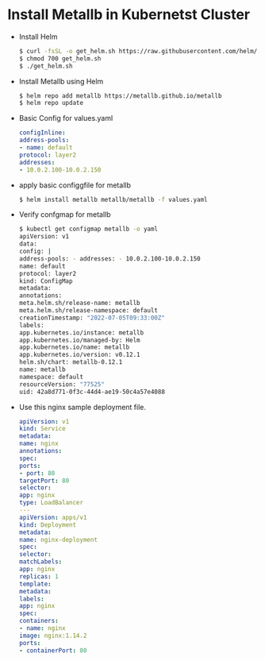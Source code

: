 # Install Metallb in Kubernetst Cluster

- Install Helm
	```bash
	$ curl -fsSL -o get_helm.sh https://raw.githubusercontent.com/helm/helm/main/scripts/get-helm-3
	$ chmod 700 get_helm.sh
	$ ./get_helm.sh
	```

- Install Metallb using Helm
	```bash
	$ helm repo add metallb https://metallb.github.io/metallb
	$ helm repo update
	```

- Basic Config for values.yaml
	```yaml
	configInline:
	address-pools:
	- name: default
	protocol: layer2
	addresses:
	- 10.0.2.100-10.0.2.150
	```

- apply basic configgfile for metallb
	```bash
	$ helm install metallb metallb/metallb -f values.yaml
	```

- Verify confgmap for metallb

	```bash
	$ kubectl get configmap metallb -o yaml
	apiVersion: v1
	data:
	config: |
	address-pools: - addresses: - 10.0.2.100-10.0.2.150
	name: default
	protocol: layer2
	kind: ConfigMap
	metadata:
	annotations:
	meta.helm.sh/release-name: metallb
	meta.helm.sh/release-namespace: default
	creationTimestamp: "2022-07-05T09:33:00Z"
	labels:
	app.kubernetes.io/instance: metallb
	app.kubernetes.io/managed-by: Helm
	app.kubernetes.io/name: metallb
	app.kubernetes.io/version: v0.12.1
	helm.sh/chart: metallb-0.12.1
	name: metallb
	namespace: default
	resourceVersion: "77525"
	uid: 42a8d771-0f3c-44d4-ae19-50c4a57e4088

	```

- Use this nginx sample deployment file.
	```yml
	apiVersion: v1
	kind: Service
	metadata:
	name: nginx
	annotations:
	spec:
	ports:
	- port: 80
	targetPort: 80
	selector:
	app: nginx
	type: LoadBalancer
	---
	apiVersion: apps/v1
	kind: Deployment
	metadata:
	name: nginx-deployment
	spec:
	selector:
	matchLabels:
	app: nginx
	replicas: 1
	template:
	metadata:
	labels:
	app: nginx
	spec:
	containers:
	- name: nginx
	image: nginx:1.14.2
	ports:
	- containerPort: 80

	```
